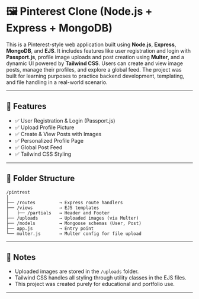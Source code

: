 # 🖼️ Pinterest Clone (Node.js + Express + MongoDB)

This is a Pinterest-style web application built using **Node.js**, **Express**, **MongoDB**, and **EJS**. It includes features like user registration and login with **Passport.js**, profile image uploads and post creation using **Multer**, and a dynamic UI powered by **Tailwind CSS**. Users can create and view image posts, manage their profiles, and explore a global feed. The project was built for learning purposes to practice backend development, templating, and file handling in a real-world scenario.

---

## 🚀 Features

- ✅ User Registration & Login (Passport.js)
- ✅ Upload Profile Picture
- ✅ Create & View Posts with Images
- ✅ Personalized Profile Page
- ✅ Global Post Feed
- ✅ Tailwind CSS Styling

---

## 📁 Folder Structure

```
/pintrest
│
├── /routes         → Express route handlers
├── /views          → EJS templates
│   ├── /partials   → Header and Footer
├── /uploads        → Uploaded images (via Multer)
├── /models         → Mongoose schemas (User, Post)
├── app.js          → Entry point
└── multer.js       → Multer config for file upload
```

---

## 📌 Notes

- Uploaded images are stored in the `/uploads` folder.
- Tailwind CSS handles all styling through utility classes in the EJS files.
- This project was created purely for educational and portfolio use.

---
